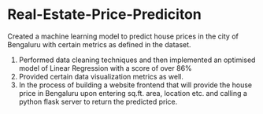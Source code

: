 # Real-Estate-Price-Prediciton
Created a machine learning model to predict house prices in the city of Bengaluru with certain metrics as defined in the dataset.
1. Performed data cleaning techniques and then implemented an optimised model of Linear Regression with a score of over 86%
2. Provided certain data visualization metrics as well.
3. In the process of building a website frontend that will provide the house price in Bengaluru upon entering sq.ft. area, location etc. and calling a python flask server to return the predicted price.

